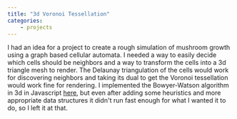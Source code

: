 ```yaml
---
title: "3d Voronoi Tessellation"
categories:
    - projects
---
```


I had an idea for a project to create a rough simulation of mushroom growth using a graph based cellular automata. I needed a way to easily decide which cells should be neighbors and a way to transform the cells into a 3d triangle mesh to render. The Delaunay triangulation of the cells would work for discovering neighbors and taking its dual to get the Voronoi tessellation would work fine for rendering. I implemented the Bowyer-Watson algorithm in 3d in Javascript [here](https://github.com/benmash/Fungal3js), but even after adding some heuristics and more appropriate data structures it didn't run fast enough for what I wanted it to do, so I left it at that.